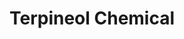 ---
name: Terpineol Chemical
title: Terpineol Chemical
details:
  - detail:
      key: "Form"
      value: "Liquid"
  - detail:
      key: "Packaging Size"
      value: "5,25,200 Kg"
  - detail:
      key: "Brand"
      value: "Natural Aroma"
  - detail:
      key: "Packaging Type"
      value: "Can,Barrel"
  - detail:
      key: "Cas Number"
      value: "8000-41-7"
  - detail:
      key: "Flash Point"
      value: "88 deg C (190 deg F; 361 K)"
  - detail:
      key: "Solubility In Water"
      value: "Very Slighty Soluble In Water,Soluble In 60% Alcohol."
  - detail:
      key: "Boiling Point"
      value: "219 deg C"
  - detail:
      key: "Molecular Formula"
      value: "C10H18O"
  - detail:
      key: "Appearance"
      value: "Colorless,slightly viscous liquid"
  - detail:
      key: "Purity"
      value: "90%"
  - detail:
      key: "Refractive Index"
      value: "1.48 to 1.49 (at 20 deg C)"
  - detail:
      key: "Acid Value"
      value: "0.5 Max (0.0332)"
  - detail:
      key: "Specific Gravity"
      value: "0.925 - 0.94 (at 20 deg C)"
  - detail:
      key: "Melting Point"
      value: "31-35 deg C"
  - detail:
      key: "Taste"
      value: "Sweet"
  - detail:
      key: "Density"
      value: "934 kg/m3"
  - detail:
      key: "Molar Mass"
      value: "154.25 g/mol"
showOnHome: false
thumbnail: https://5.imimg.com/data5/SELLER/Default/2021/12/NR/MN/XR/3823480/terpineol-chemical-500x500.jpg
productImages:
  - ""
category: aroma chemicals
---